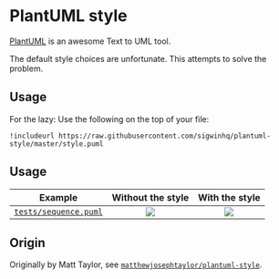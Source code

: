 # PlantUML style

[PlantUML](http://www.plantuml.com) is an awesome Text to UML tool.

The default style choices are unfortunate. This attempts to solve the problem. 

## Usage

For the lazy: Use the following on the top of your file:

```
!includeurl https://raw.githubusercontent.com/sigwinhq/plantuml-style/master/style.puml
```

## Usage

| Example | Without the style  | With the style |
|:-------:|:------------------:|:--------------:|
| [`tests/sequence.puml`](./tests/sequence.puml) | ![](http://www.plantuml.com/plantuml/svg/SoWkIImgAStDuNBCoKnELT2rKt3AJrAmKl18pSd9LuIAskX2HKCoCeiLW2YregGeDJSrfr8X9pyldSiXDIy5Q0O0) | ![](http://www.plantuml.com/plantuml/svg/BOn1oeD034RtdY8UGBENdn_RLG_G2-WOd43Cs4a6w-tRASAt-7ZmtcW-PI-RD2rhaB8GHFVT1iGy7VtA7ijSZ798wgJUXxIXyNgmnXVkCccLE_DJ29KE_Br-hyNc9Xm8kd-ufna6U918QY_wrrtq6TdWEtfxfeta14cwDYFfKYCV) |

## Origin

Originally by Matt Taylor, see [`matthewjosephtaylor/plantuml-style`](https://github.com/matthewjosephtaylor/plantuml-style).
